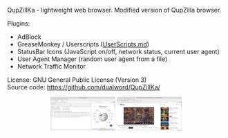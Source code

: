 QupZillKa - lightweight web browser. Modified version of QupZilla browser.  

Plugins:
 - AdBlock
 - GreaseMonkey / Userscripts ([UserScripts.md](userscripts/))
 - StatusBar Icons (JavaScript on/off, network status, current user agent)
 - User Agent Manager (random user agent from a file)
 - Network Traffic Monitor

License: GNU General Public License (Version 3)  
Source code: https://github.com/dualword/QupZillKa/  

<p align="middle">
<img src="screenshot.png" width="150" alt="Network traffic monitor" title="Network traffic monitor"/>
<img src="youtube.png" width="150" alt="Youtube" title="Youtube"/>
</p>
